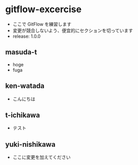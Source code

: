 # gitflow-excercise

- ここで GitFlow を練習します
- 変更が競合しないよう、便宜的にセクションを切っています
- release: 1.0.0

## masuda-t

- hoge
- fuga

## ken-watada

- こんにちは

## t-ichikawa

- テスト

## yuki-nishikawa

- ここに変更を加えてください

